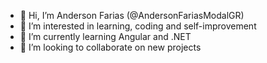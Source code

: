 - 👋 Hi, I’m Anderson Farias (@AndersonFariasModalGR)
- 👀 I’m interested in learning, coding and self-improvement
- 🌱 I’m currently learning Angular and .NET
- 💞️ I’m looking to collaborate on new projects

<!---
AndersonFariasModalGR/AndersonFariasModalGR is a ✨ special ✨ repository because its `README.md` (this file) appears on your GitHub profile.
You can click the Preview link to take a look at your changes.
--->
